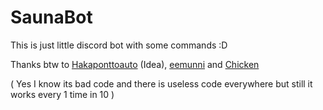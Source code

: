 # SaunaBot

This is just little discord bot with some commands :D

Thanks btw to [Hakaponttoauto](https://github.com/Hakaponttoauto) (Idea), [eemunni](https://github.com/eemunni) and [Chicken](https://github.com/Chicken)



( Yes I know its bad code and there is useless code everywhere but still it works every 1 time in 10 )

